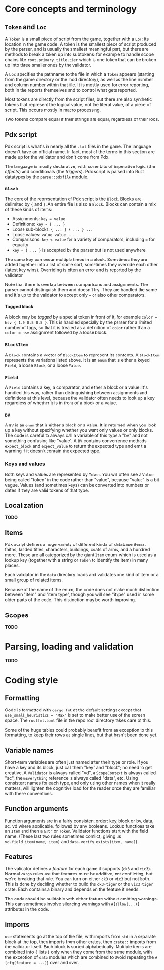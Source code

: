 # Core concepts and terminology

## `Token` and `Loc`
A `Token` is a small piece of script from the game, together with a `Loc`: its location in the game code.
A token is the smallest piece of script produced by the parser, and is usually the smallest meaningful part, but there are methods to break a token up into subtokens; for example to handle scope chains like `root.primary_title.tier` which is one token that can be broken up into three smaller ones by the validator.

A `Loc` specifies the pathname to the file in which a `Token` appears (starting from the game directory or the mod directory), as well as the line number and column number within that file. It is mostly used for error reporting, both in the reports themselves and to control what gets reported.

Most tokens are directly from the script files, but there are also synthetic tokens that represent the logical value, not the literal value, of a piece of script. This occurs mostly in macro processing.

Two tokens compare equal if their strings are equal, regardless of their locs.

## Pdx script

Pdx script is what's in nearly all the `.txt` files in the game.
The language doesn't have an official name.
In fact, most of the terms in this section are made up for the validator and don't come from Pdx.

The language is mostly declarative, with some bits of imperative logic (the *effects*) and conditionals (the *triggers*).
Pdx script is parsed into Rust datatypes by the `parse::pdxfile` module.

### `Block`

The core of the representation of Pdx script is the `Block`.
Blocks are delimited by `{` and `}`.
An entire file is also a `Block`.
Blocks can contain a mix of these kinds of items:

* Assignments: `key = value`
* Definitions: `key = { ... }`
* Loose sub-blocks: `{ ... } { ... } ...`
* Loose values: `value value ...`
* Comparisons: `key < value` for a variety of comparators, including `=` for equality
* `key < { ... }` is accepted by the parser but is not used anywhere

The same key can occur multiple times in a block.
Sometimes they are added together into a list of some sort, sometimes they override each other (latest key wins).
Overriding is often an error and is reported by the validator.

Note that there is overlap between comparisons and assignments.
The parser cannot distinguish them and doesn't try.
They are handled the same and it's up to the validator to accept only `=` or also other comparators.

#### Tagged block
A block may be *tagged* by a special token in front of it, for example `color = hsv { 1.0 0.5 0.5 }`.
This is handled specially by the parser for a limited number of tags, so that it is treated as a definition of `color` rather than a `color = hsv` assignment followed by a loose block.

### `BlockItem`
A `Block` contains a vector of `BlockItem` to represent its contents.
A `BlockItem` represents the variations listed above. It is an `enum` that is either a keyed `Field`, a loose `Block`, or a loose `Value`.

### `Field`
A `Field` contains a key, a comparator, and either a block or a value.
It's handled this way, rather than distinguishing between assignments and definitions at this level, because the validator often needs to look up a key regardless of whether it is in front of a block or a value.

### `BV`
A `BV` is an `enum` that is either a block or a value.
It is returned when you look up a key without specifying whether you want only values or only blocks.
The code is careful to always call a variable of this type a "bv" and not something confusing like "value".
A `BV` contains convenience methods `expect_block` and `expect_value` to return the expected type and emit a warning if it doesn't contain the expected type.

### Keys and values
Both keys and values are represented by `Token`.
You will often see a `Value` being called "token" in the code rather than "value", because "value" is a bit vague.
Values (and sometimes keys) can be converted into numbers or dates if they are valid tokens of that type.

## Localization

**TODO**

## Items

Pdx script defines a huge variety of different kinds of database items: faiths, landed titles, characters, buildings, coats of arms, and a hundred more.
These are all categorized by the giant `Item` enum, which is used as a lookup key (together with a string or `Token` to identify the item) in many places.

Each validator in the `data` directory loads and validates one kind of item or a small group of related items.

Because of the name of the enum, the code does not make much distinction between "item" and "item type", though you will see "itype" used in some older parts of the code. This distinction may be worth improving.

## Scopes

**TODO**

# Parsing, loading and validation

**TODO**

# Coding style

## Formatting

Code is formatted with `cargo fmt` at the default settings except that `use_small_heuristics = "Max"` is set to make better use of the screen space.
The `rustfmt.toml` file in the repo root directory takes care of this.

Some of the huge tables could probably benefit from an exception to this formatting, to keep their rows as single lines, but that hasn't been done yet.

## Variable names

Short-term variables are often just named after their type or role.
If you have a key and its block, just call them "key" and "block"; no need to get creative.
A `Validator` is always called "vd", a `ScopeContext` is always called "sc", the `&Everything` reference is always called "data", etc.
Using consistent names for each type, and only using other names when it really matters, will lighten the cognitive load for the reader once they are familiar with these conventions.

## Function arguments

Function arguments are in a fairly consistent order: key, block or bv, data, sc, vd where applicable, followed by any booleans.
Lookup functions take an `Item` and then a `&str` or `Token`. Validator functions start with the field name.
(These last two rules sometimes conflict, giving us `vd.field_item(name, item)` and `data.verify_exists(item, name)`).

## Features

The validator defines a *feature* for each game it supports (`ck3` and `vic3`).
Normal `cargo` rules are that features must be additive, not conflicting, but we're breaking that rule.
You can turn on either `ck3` or `vic3` but not both.
This is done by deciding whether to build the `ck3-tiger` or the `vic3-tiger` crate. Each contains a binary and depends on the feature it needs.

The code should be buildable with either feature without emitting warnings. This can sometimes involve silencing warnings with `#[allow(...)]` attributes in the code.

## Imports

`use` statements go at the top of the file, with imports from `std` in a separate block at the top, then imports from other crates, then `crate::` imports from the validator itself.
Each block is sorted alphabetically.
Multiple items are combined into `{` lists `}` only when they come from the same module, with the exception of `data` modules which are combined to avoid repeating the `#[cfg(feature = ...)]` over and over.

